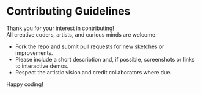 # Contributing Guidelines

Thank you for your interest in contributing!  
All creative coders, artists, and curious minds are welcome.

- Fork the repo and submit pull requests for new sketches or improvements.
- Please include a short description and, if possible, screenshots or links to interactive demos.
- Respect the artistic vision and credit collaborators where due.

Happy coding!
